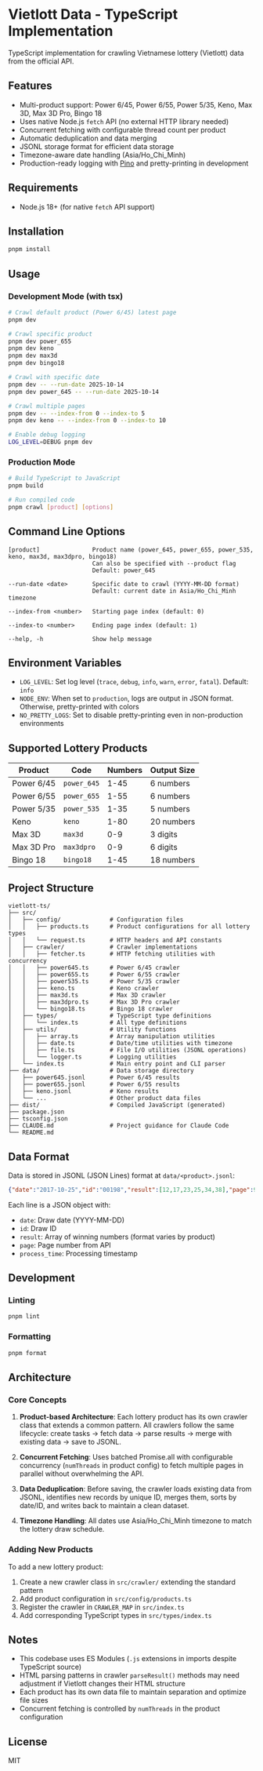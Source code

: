 # Vietlott Data - TypeScript Implementation

TypeScript implementation for crawling Vietnamese lottery (Vietlott) data from the official API.

## Features

- Multi-product support: Power 6/45, Power 6/55, Power 5/35, Keno, Max 3D, Max 3D Pro, Bingo 18
- Uses native Node.js `fetch` API (no external HTTP library needed)
- Concurrent fetching with configurable thread count per product
- Automatic deduplication and data merging
- JSONL storage format for efficient data storage
- Timezone-aware date handling (Asia/Ho_Chi_Minh)
- Production-ready logging with [Pino](https://github.com/pinojs/pino) and pretty-printing in development

## Requirements

- Node.js 18+ (for native `fetch` API support)

## Installation

```bash
pnpm install
```

## Usage

### Development Mode (with tsx)

```bash
# Crawl default product (Power 6/45) latest page
pnpm dev

# Crawl specific product
pnpm dev power_655
pnpm dev keno
pnpm dev max3d
pnpm dev bingo18

# Crawl with specific date
pnpm dev -- --run-date 2025-10-14
pnpm dev power_645 -- --run-date 2025-10-14

# Crawl multiple pages
pnpm dev -- --index-from 0 --index-to 5
pnpm dev keno -- --index-from 0 --index-to 10

# Enable debug logging
LOG_LEVEL=DEBUG pnpm dev
```

### Production Mode

```bash
# Build TypeScript to JavaScript
pnpm build

# Run compiled code
pnpm crawl [product] [options]
```

## Command Line Options

```
[product]               Product name (power_645, power_655, power_535, keno, max3d, max3dpro, bingo18)
                        Can also be specified with --product flag
                        Default: power_645

--run-date <date>       Specific date to crawl (YYYY-MM-DD format)
                        Default: current date in Asia/Ho_Chi_Minh timezone

--index-from <number>   Starting page index (default: 0)

--index-to <number>     Ending page index (default: 1)

--help, -h              Show help message
```

## Environment Variables

- `LOG_LEVEL`: Set log level (`trace`, `debug`, `info`, `warn`, `error`, `fatal`). Default: `info`
- `NODE_ENV`: When set to `production`, logs are output in JSON format. Otherwise, pretty-printed with colors
- `NO_PRETTY_LOGS`: Set to disable pretty-printing even in non-production environments

## Supported Lottery Products

| Product | Code | Numbers | Output Size |
|---------|------|---------|-------------|
| Power 6/45 | `power_645` | 1-45 | 6 numbers |
| Power 6/55 | `power_655` | 1-55 | 6 numbers |
| Power 5/35 | `power_535` | 1-35 | 5 numbers |
| Keno | `keno` | 1-80 | 20 numbers |
| Max 3D | `max3d` | 0-9 | 3 digits |
| Max 3D Pro | `max3dpro` | 0-9 | 6 digits |
| Bingo 18 | `bingo18` | 1-45 | 18 numbers |

## Project Structure

```
vietlott-ts/
├── src/
│   ├── config/              # Configuration files
│   │   ├── products.ts      # Product configurations for all lottery types
│   │   └── request.ts       # HTTP headers and API constants
│   ├── crawler/             # Crawler implementations
│   │   ├── fetcher.ts       # HTTP fetching utilities with concurrency
│   │   ├── power645.ts      # Power 6/45 crawler
│   │   ├── power655.ts      # Power 6/55 crawler
│   │   ├── power535.ts      # Power 5/35 crawler
│   │   ├── keno.ts          # Keno crawler
│   │   ├── max3d.ts         # Max 3D crawler
│   │   ├── max3dpro.ts      # Max 3D Pro crawler
│   │   └── bingo18.ts       # Bingo 18 crawler
│   ├── types/               # TypeScript type definitions
│   │   └── index.ts         # All type definitions
│   ├── utils/               # Utility functions
│   │   ├── array.ts         # Array manipulation utilities
│   │   ├── date.ts          # Date/time utilities with timezone
│   │   ├── file.ts          # File I/O utilities (JSONL operations)
│   │   └── logger.ts        # Logging utilities
│   └── index.ts             # Main entry point and CLI parser
├── data/                    # Data storage directory
│   ├── power645.jsonl       # Power 6/45 results
│   ├── power655.jsonl       # Power 6/55 results
│   ├── keno.jsonl           # Keno results
│   └── ...                  # Other product data files
├── dist/                    # Compiled JavaScript (generated)
├── package.json
├── tsconfig.json
├── CLAUDE.md                # Project guidance for Claude Code
└── README.md
```

## Data Format

Data is stored in JSONL (JSON Lines) format at `data/<product>.jsonl`:

```json
{"date":"2017-10-25","id":"00198","result":[12,17,23,25,34,38],"page":99,"process_time":"2023-01-30 14:08:46.805928"}
```

Each line is a JSON object with:
- `date`: Draw date (YYYY-MM-DD)
- `id`: Draw ID
- `result`: Array of winning numbers (format varies by product)
- `page`: Page number from API
- `process_time`: Processing timestamp

## Development

### Linting

```bash
pnpm lint
```

### Formatting

```bash
pnpm format
```

## Architecture

### Core Concepts

1. **Product-based Architecture**: Each lottery product has its own crawler class that extends a common pattern. All crawlers follow the same lifecycle: create tasks → fetch data → parse results → merge with existing data → save to JSONL.

2. **Concurrent Fetching**: Uses batched Promise.all with configurable concurrency (`numThreads` in product config) to fetch multiple pages in parallel without overwhelming the API.

3. **Data Deduplication**: Before saving, the crawler loads existing data from JSONL, identifies new records by unique ID, merges them, sorts by date/ID, and writes back to maintain a clean dataset.

4. **Timezone Handling**: All dates use Asia/Ho_Chi_Minh timezone to match the lottery draw schedule.

### Adding New Products

To add a new lottery product:

1. Create a new crawler class in `src/crawler/` extending the standard pattern
2. Add product configuration in `src/config/products.ts`
3. Register the crawler in `CRAWLER_MAP` in `src/index.ts`
4. Add corresponding TypeScript types in `src/types/index.ts`

## Notes

- This codebase uses ES Modules (`.js` extensions in imports despite TypeScript source)
- HTML parsing patterns in crawler `parseResult()` methods may need adjustment if Vietlott changes their HTML structure
- Each product has its own data file to maintain separation and optimize file sizes
- Concurrent fetching is controlled by `numThreads` in the product configuration

## License

MIT
